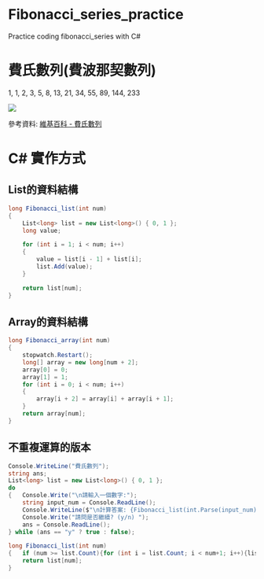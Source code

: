 # Fibonacci_series_practice
Practice coding fibonacci_series with C#

# 費氏數列(費波那契數列)
1, 1, 2, 3, 5, 8, 13, 21, 34, 55, 89, 144, 233

![](https://i.imgur.com/PDm0s4m.png)

參考資料: [維基百科 - 費氏數列](https://zh.wikipedia.org/wiki/%E6%96%90%E6%B3%A2%E9%82%A3%E5%A5%91%E6%95%B0%E5%88%97)

# C# 實作方式
## List的資料結構
```cs    
long Fibonacci_list(int num)
{
    List<long> list = new List<long>() { 0, 1 };
    long value;

    for (int i = 1; i < num; i++)
    {
        value = list[i - 1] + list[i];
        list.Add(value);
    }

    return list[num];
}
```

## Array的資料結構
```cs    
long Fibonacci_array(int num)
{
    stopwatch.Restart();
    long[] array = new long[num + 2];
    array[0] = 0;
    array[1] = 1;
    for (int i = 0; i < num; i++)
    {
        array[i + 2] = array[i] + array[i + 1];
    }
    return array[num];
}
```

## 不重複運算的版本
```cs  
Console.WriteLine("費氏數列");
string ans;
List<long> list = new List<long>() { 0, 1 };
do
{   Console.Write("\n請輸入一個數字:");
    string input_num = Console.ReadLine();
    Console.WriteLine($"\n計算答案: {Fibonacci_list(int.Parse(input_num))}\n==========================================");
    Console.Write("請問是否繼續? (y/n) ");
    ans = Console.ReadLine();
} while (ans == "y" ? true : false);

long Fibonacci_list(int num)
{   if (num >= list.Count){for (int i = list.Count; i < num+1; i++){list.Add(list[i - 2] + list[i-1]);}}
    return list[num];
}

```
